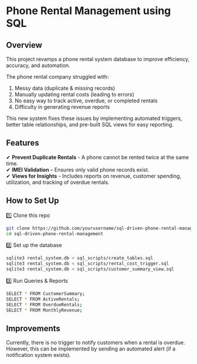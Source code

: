 # Phone Rental Management using SQL

## Overview 
This project revamps a phone rental system database to improve efficiency, accuracy, and automation.

The phone rental company struggled with:
1. Messy data (duplicate & missing records)
2. Manually updating rental costs (leading to errors)
3. No easy way to track active, overdue, or completed rentals
4. Difficulty in generating revenue reports

This new system fixes these issues by implementing automated triggers, better table relationships, and pre-built SQL views for easy reporting.

## Features  
✔ **Prevent Duplicate Rentals** - A phone cannot be rented twice at the same time.  
✔ **IMEI Validation**  – Ensures only valid phone records exist.  
✔ **Views for Insights** - Includes reports on revenue, customer spending, utilization, and tracking of overdue rentals.  

## How to Set Up  
1️⃣ Clone this repo 
```bash
git clone https://github.com/yourusername/sql-driven-phone-rental-management.git
cd sql-driven-phone-rental-management
```

2️⃣ Set up the database
```bash
sqlite3 rental_system.db < sql_scripts/create_tables.sql
sqlite3 rental_system.db < sql_scripts/rental_cost_trigger.sql
sqlite3 rental_system.db < sql_scripts/customer_summary_view.sql
```

3️⃣ Run Queries & Reports
```bash
SELECT * FROM CustomerSummary;
SELECT * FROM ActiveRentals;
SELECT * FROM OverdueRentals;
SELECT * FROM MonthlyRevenue;
```

## Improvements
Currently, there is no trigger to notify customers when a rental is overdue. However, this can be implemented by sending an automated alert (if a notification system exists).

